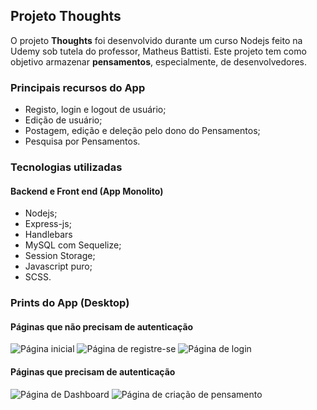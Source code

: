 ## Projeto Thoughts
O projeto **Thoughts** foi desenvolvido durante um curso Nodejs feito na Udemy sob tutela do professor, Matheus Battisti.
Este projeto tem como objetivo armazenar **pensamentos**, especialmente, de desenvolvedores.

### Principais recursos do App
* Registo, login e logout de usuário;
* Edição de usuário;
* Postagem, edição e deleção pelo dono do Pensamentos;
* Pesquisa por Pensamentos.

### Tecnologias utilizadas
#### Backend e Front end (App Monolito)
* Nodejs;
* Express-js;
* Handlebars
* MySQL com Sequelize;
* Session Storage;
* Javascript puro;
* SCSS.

### Prints do App (Desktop)
#### Páginas que não precisam de autenticação
<img alt="Página inicial" src="https://i.ibb.co/DPBVpd0/Thoughts-Home.png">
<img alt="Página de registre-se" src="https://i.ibb.co/CKNnPrm/Thoughts-Register.png">
<img alt="Página de login" src="https://i.ibb.co/Zxn12Gq/Thoughts-Login.png">

#### Páginas que precisam de autenticação
<img alt="Página de Dashboard" src="https://i.ibb.co/HdcX9JG/Thoughts-Dashboard.png">
<img alt="Página de criação de pensamento" src="https://i.ibb.co/9Nbxns2/Thoughts-Create.png">
